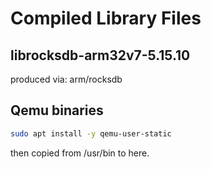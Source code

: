 # Compiled Library Files

## librocksdb-arm32v7-5.15.10

produced via: arm/rocksdb

## Qemu binaries

```sh
sudo apt install -y qemu-user-static
```

then copied from /usr/bin to here.
